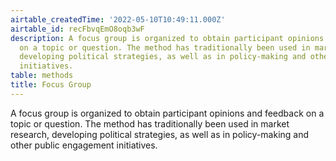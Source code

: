 ```yaml
---
airtable_createdTime: '2022-05-10T10:49:11.000Z'
airtable_id: recFbvqEmO8oqb3wF
description: A focus group is organized to obtain participant opinions and feedback
  on a topic or question. The method has traditionally been used in market research,
  developing political strategies, as well as in policy-making and other public engagement
  initiatives.
table: methods
title: Focus Group
---
```


A focus group is organized to obtain participant opinions and feedback on a topic or question. The method has traditionally been used in market research, developing political strategies, as well as in policy-making and other public engagement initiatives.